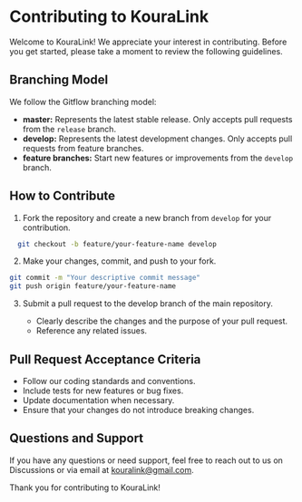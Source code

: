 # Contributing to KouraLink

Welcome to KouraLink! We appreciate your interest in contributing. Before you get started, please take a moment to review the following guidelines.

## Branching Model

We follow the Gitflow branching model:

- **master:** Represents the latest stable release. Only accepts pull requests from the `release` branch.
- **develop:** Represents the latest development changes. Only accepts pull requests from feature branches.
- **feature branches:** Start new features or improvements from the `develop` branch.

## How to Contribute

1. Fork the repository and create a new branch from `develop` for your contribution.

```bash
  git checkout -b feature/your-feature-name develop
```

2. Make your changes, commit, and push to your fork.

  ```bash
  git commit -m "Your descriptive commit message"
  git push origin feature/your-feature-name
  ```

3. Submit a pull request to the develop branch of the main repository.

    - Clearly describe the changes and the purpose of your pull request.
    - Reference any related issues.

## Pull Request Acceptance Criteria

  - Follow our coding standards and conventions.
  - Include tests for new features or bug fixes.
  - Update documentation when necessary.
  - Ensure that your changes do not introduce breaking changes.

## Questions and Support

If you have any questions or need support, feel free to reach out to us on Discussions or via email at [kouralink@gmail.com](mailto:kouaralink@gmail.com).

Thank you for contributing to KouraLink!
